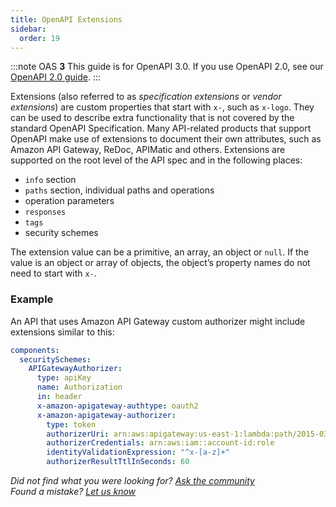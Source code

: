 ```yaml
---
title: OpenAPI Extensions
sidebar:
  order: 19
---
```


:::note
OAS **3** This guide is for OpenAPI 3.0. If you use OpenAPI 2.0, see our [OpenAPI 2.0 guide](/docs/specification/v2_0/swagger-extensions/).
:::

Extensions (also referred to as _specification extensions_ or _vendor extensions_) are custom properties that start with `x-`, such as `x-logo`. They can be used to describe extra functionality that is not covered by the standard OpenAPI Specification. Many API-related products that support OpenAPI make use of extensions to document their own attributes, such as Amazon API Gateway, ReDoc, APIMatic and others. Extensions are supported on the root level of the API spec and in the following places:

- `info` section
- `paths` section, individual paths and operations
- operation parameters
- `responses`
- `tags`
- security schemes

The extension value can be a primitive, an array, an object or `null`. If the value is an object or array of objects, the object’s property names do not need to start with `x-`.

### Example

An API that uses Amazon API Gateway custom authorizer might include extensions similar to this:

```yaml
components:
  securitySchemes:
    APIGatewayAuthorizer:
      type: apiKey
      name: Authorization
      in: header
      x-amazon-apigateway-authtype: oauth2
      x-amazon-apigateway-authorizer:
        type: token
        authorizerUri: arn:aws:apigateway:us-east-1:lambda:path/2015-03-31/functions/arn:aws:lambda:us-east-1:account-id:function:function-name/invocations
        authorizerCredentials: arn:aws:iam::account-id:role
        identityValidationExpression: "^x-[a-z]+"
        authorizerResultTtlInSeconds: 60
```

_Did not find what you were looking for? [Ask the community](https://community.smartbear.com/t5/Swagger-Open-Source-Tools/bd-p/SwaggerOSTools)  
Found a mistake? [Let us know](https://github.com/swagger-api/swagger.io/issues)_
